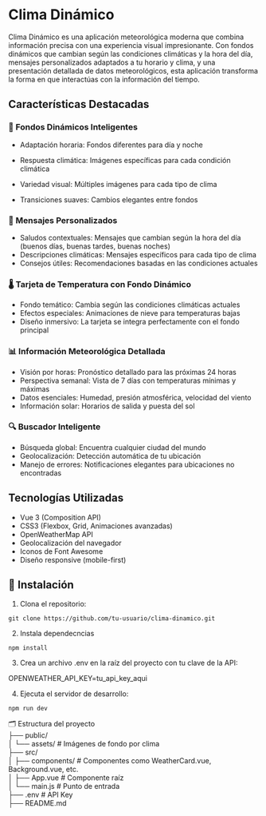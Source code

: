 # Clima Dinámico

Clima Dinámico es una aplicación meteorológica moderna que combina información precisa con una experiencia visual impresionante. Con fondos dinámicos que cambian según las condiciones climáticas y la hora del día, mensajes personalizados adaptados a tu horario y clima, y una presentación detallada de datos meteorológicos, esta aplicación transforma la forma en que interactúas con la información del tiempo.

## Características Destacadas
### 🌅 Fondos Dinámicos Inteligentes
- Adaptación horaria: Fondos diferentes para día y noche

- Respuesta climática: Imágenes específicas para cada condición climática
- Variedad visual: Múltiples imágenes para cada tipo de clima
- Transiciones suaves: Cambios elegantes entre fondos

### 💬 Mensajes Personalizados
- Saludos contextuales: Mensajes que cambian según la hora del día (buenos días, buenas tardes, buenas noches)
- Descripciones climáticas: Mensajes específicos para cada tipo de clima
- Consejos útiles: Recomendaciones basadas en las condiciones actuales

### 🌡️ Tarjeta de Temperatura con Fondo Dinámico
- Fondo temático: Cambia según las condiciones climáticas actuales
- Efectos especiales: Animaciones de nieve para temperaturas bajas
- Diseño inmersivo: La tarjeta se integra perfectamente con el fondo principal

### 📊 Información Meteorológica Detallada
- Visión por horas: Pronóstico detallado para las próximas 24 horas
- Perspectiva semanal: Vista de 7 días con temperaturas mínimas y máximas
- Datos esenciales: Humedad, presión atmosférica, velocidad del viento
- Información solar: Horarios de salida y puesta del sol

### 🔍 Buscador Inteligente
- Búsqueda global: Encuentra cualquier ciudad del mundo
- Geolocalización: Detección automática de tu ubicación
- Manejo de errores: Notificaciones elegantes para ubicaciones no encontradas

## Tecnologías Utilizadas
- Vue 3 (Composition API)
- CSS3 (Flexbox, Grid, Animaciones avanzadas)
- OpenWeatherMap API
- Geolocalización del navegador
- Iconos de Font Awesome
- Diseño responsive (mobile-first)

## 🔧 Instalación

1. Clona el repositorio:   
```
git clone https://github.com/tu-usuario/clima-dinamico.git   

```
2. Instala dependecncias   
```   
npm install   
``` 
3. Crea un archivo .env en la raíz del proyecto con tu clave de la API:   

OPENWEATHER_API_KEY=tu_api_key_aqui

4. Ejecuta el servidor de desarrollo:   
``` 
npm run dev
``` 

🗂️ Estructura del proyecto    
├── public/   
│   └── assets/              # Imágenes de fondo por clima   
├── src/   
│   ├── components/         # Componentes como WeatherCard.vue, Background.vue, etc.   
│   ├── App.vue             # Componente raíz   
│   └── main.js             # Punto de entrada   
├── .env                    # API Key   
├── README.md   


